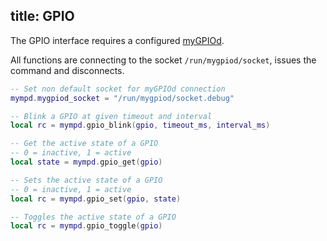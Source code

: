 
title: GPIO
---

The GPIO interface requires a configured [myGPIOd](https://github.com/jcorporation/myGPIOd).

All functions are connecting to the socket `/run/mygpiod/socket`, issues the command and disconnects.

```lua
-- Set non default socket for myGPIOd connection
mympd.mygpiod_socket = "/run/mygpiod/socket.debug"

-- Blink a GPIO at given timeout and interval
local rc = mympd.gpio_blink(gpio, timeout_ms, interval_ms)

-- Get the active state of a GPIO
-- 0 = inactive, 1 = active
local state = mympd.gpio_get(gpio)

-- Sets the active state of a GPIO
-- 0 = inactive, 1 = active
local rc = mympd.gpio_set(gpio, state)

-- Toggles the active state of a GPIO
local rc = mympd.gpio_toggle(gpio)
```
